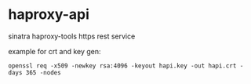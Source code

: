 # haproxy-api
sinatra haproxy-tools https rest service

example for crt and key gen: 
```
openssl req -x509 -newkey rsa:4096 -keyout hapi.key -out hapi.crt -days 365 -nodes
```

